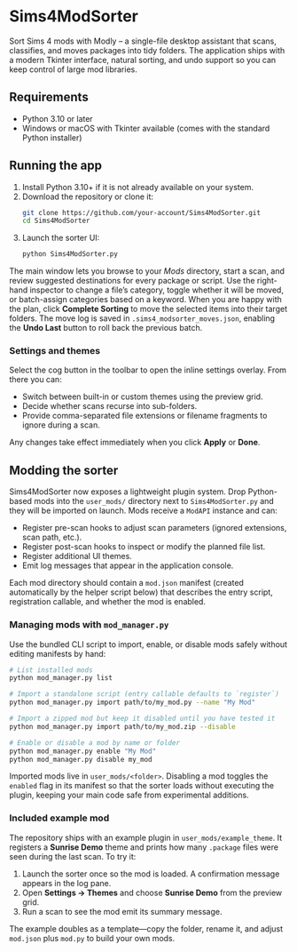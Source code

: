 # Sims4ModSorter

Sort Sims 4 mods with Modly – a single-file desktop assistant that scans, classifies, and moves packages into tidy folders. The application ships with a modern Tkinter interface, natural sorting, and undo support so you can keep control of large mod libraries.

## Requirements

* Python 3.10 or later
* Windows or macOS with Tkinter available (comes with the standard Python installer)

## Running the app

1. Install Python 3.10+ if it is not already available on your system.
2. Download the repository or clone it:
   ```bash
   git clone https://github.com/your-account/Sims4ModSorter.git
   cd Sims4ModSorter
   ```
3. Launch the sorter UI:
   ```bash
   python Sims4ModSorter.py
   ```

The main window lets you browse to your *Mods* directory, start a scan, and review suggested destinations for every package or script. Use the right-hand inspector to change a file’s category, toggle whether it will be moved, or batch-assign categories based on a keyword. When you are happy with the plan, click **Complete Sorting** to move the selected items into their target folders. The move log is saved in `.sims4_modsorter_moves.json`, enabling the **Undo Last** button to roll back the previous batch.

### Settings and themes

Select the cog button in the toolbar to open the inline settings overlay. From there you can:

* Switch between built-in or custom themes using the preview grid.
* Decide whether scans recurse into sub-folders.
* Provide comma-separated file extensions or filename fragments to ignore during a scan.

Any changes take effect immediately when you click **Apply** or **Done**.

## Modding the sorter

Sims4ModSorter now exposes a lightweight plugin system. Drop Python-based mods into the `user_mods/` directory next to `Sims4ModSorter.py` and they will be imported on launch. Mods receive a `ModAPI` instance and can:

* Register pre-scan hooks to adjust scan parameters (ignored extensions, scan path, etc.).
* Register post-scan hooks to inspect or modify the planned file list.
* Register additional UI themes.
* Emit log messages that appear in the application console.

Each mod directory should contain a `mod.json` manifest (created automatically by the helper script below) that describes the entry script, registration callable, and whether the mod is enabled.

### Managing mods with `mod_manager.py`

Use the bundled CLI script to import, enable, or disable mods safely without editing manifests by hand:

```bash
# List installed mods
python mod_manager.py list

# Import a standalone script (entry callable defaults to `register`)
python mod_manager.py import path/to/my_mod.py --name "My Mod"

# Import a zipped mod but keep it disabled until you have tested it
python mod_manager.py import path/to/my_mod.zip --disable

# Enable or disable a mod by name or folder
python mod_manager.py enable "My Mod"
python mod_manager.py disable my_mod
```

Imported mods live in `user_mods/<folder>`. Disabling a mod toggles the `enabled` flag in its manifest so that the sorter loads without executing the plugin, keeping your main code safe from experimental additions.

### Included example mod

The repository ships with an example plugin in `user_mods/example_theme`. It registers a **Sunrise Demo** theme and prints how
many `.package` files were seen during the last scan. To try it:

1. Launch the sorter once so the mod is loaded. A confirmation message appears in the log pane.
2. Open **Settings → Themes** and choose **Sunrise Demo** from the preview grid.
3. Run a scan to see the mod emit its summary message.

The example doubles as a template—copy the folder, rename it, and adjust `mod.json` plus `mod.py` to build your own mods.

